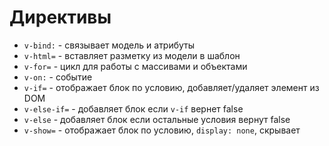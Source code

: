 # Директивы

- `v-bind:`    - связывает модель и атрибуты
- `v-html=`    - вставляет разметку из модели в шаблон
- `v-for=`     - цикл для работы с массивами и объектами
- `v-on:`      - событие
- `v-if=`      - отображает блок по условию, добавляет/удаляет элемент из DOM
- `v-else-if=` - добавляет блок если `v-if` вернет false
- `v-else`     - добавляет блок если остальные условия вернут false
- `v-show=`    - отображает блок по условию, `display: none`, скрывает
